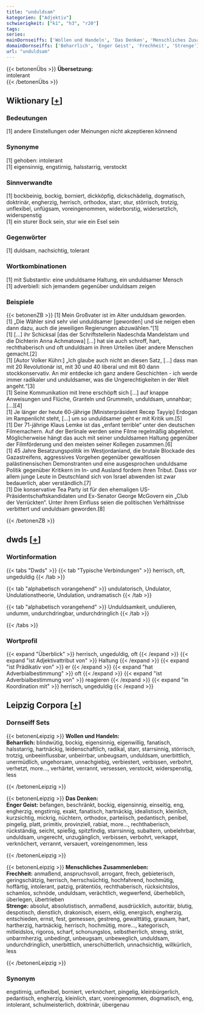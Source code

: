 ```yaml
---
title: "unduldsam"
kategorien: ["Adjektiv"]
schwierigkeit: ["k1", "h3", "r20"]
tags:
series:
mainDornseiffs: ['Wollen und Handeln', 'Das Denken', 'Menschliches Zusammenleben']
domainDornseiffs: ['Beharrlich', 'Enger Geist', 'Frechheit', 'Strenge']
url: "unduldsam"
---
```


{{< betonenÜbs >}}
**Übersetzung:**  
intolerant  
{{< /betonenÜbs >}}

## Wiktionary [[+](https://de.wiktionary.org/wiki/unduldsam)]

### Bedeutungen
[1] andere Einstellungen oder Meinungen nicht akzeptieren könnend  

### Synonyme
[1] gehoben: intolerant  
[1] eigensinnig, engstirnig, halsstarrig, verstockt  

### Sinnverwandte
[1] bockbeinig, bockig, borniert, dickköpfig, dickschädelig, dogmatisch, doktrinär, engherzig, herrisch, orthodox, starr, stur, störrisch, trotzig, unflexibel, unfügsam, voreingenommen, widerborstig, widersetzlich, widerspenstig  
[1] ein sturer Bock sein, stur wie ein Esel sein  

### Gegenwörter
[1] duldsam, nachsichtig, tolerant  

### Wortkombinationen
[1] mit Substantiv: eine unduldsame Haltung, ein  unduldsamer Mensch  
[1] adverbiell: sich jemandem gegenüber unduldsam zeigen  

### Beispiele
{{< betonenZB >}}
[1] Mein Großvater ist im Alter unduldsam geworden.  
[1] „Die Wähler sind sehr viel unduldsamer [geworden] und sie neigen eben dann dazu, auch die jeweiligen Regierungen abzuwählen.“[1]  
[1] […] ihr Schicksal [das der Schriftstellerin Nadeschda Mandelstam und die Dichterin Anna Achmatowa] […] hat sie auch schroff, hart, rechthaberisch und oft unduldsam in ihren Urteilen über andere Menschen gemacht.[2]  
[1] [Autor Volker Kühn:] „Ich glaube auch nicht an diesen Satz, […] dass man mit 20 Revolutionär ist, mit 30 und 40 liberal und mit 80 dann stockkonservativ. An mir entdecke ich ganz andere Geschichten - ich werde immer radikaler und unduldsamer, was die Ungerechtigkeiten in der Welt angeht.“[3]  
[1] Seine Kommunikation mit Irene erschöpft sich […] auf knappe Anweisungen und Flüche, Granteln und Grummeln, unduldsam, unnahbar; […][4]  
[1] Je länger der heute 60-jährige [Ministerpräsident Recep Tayyip] Erdogan im Rampenlicht steht, […] um so unduldsamer geht er mit Kritik um.[5]  
[1] Der 71-jährige Klaus Lemke ist das „enfant terrible“ unter den deutschen Filmemachern. Auf der Berlinale werden seine Filme regelmäßig abgelehnt. Möglicherweise hängt das auch mit seiner unduldsamen Haltung gegenüber der Filmförderung und den meisten seiner Kollegen zusammen.[6]  
[1] 45 Jahre Besatzungspolitik im Westjordanland, die brutale Blockade des Gazastreifens, aggressives Vorgehen gegenüber gewaltlosen palästinensischen Demonstranten und eine ausgesprochen unduldsame Politik gegenüber Kritikern im In- und Ausland fordern ihren Tribut. Dass vor allem junge Leute in Deutschland sich von Israel abwenden ist zwar bedauerlich, aber verständlich.[7]  
[1] Die konservative Tea Party ist für den ehemaligen US-Präsidentschaftskandidaten und Ex-Senator George McGovern ein „Club der Verrückten“. Unter ihrem Einfluss seien die politischen Verhältnisse verbittert und unduldsam geworden.[8]  

{{< /betonenZB >}}


## dwds [[+](https://www.dwds.de/wb/unduldsam)]

### Wortinformation
{{< tabs "Dwds" >}}
{{< tab "Typische Verbindungen" >}}
herrisch, oft, ungeduldig
{{< /tab >}}

{{< tab "alphabetisch vorangehend" >}}
undulatorisch, Undulator, Undulationstheorie, Undulation, undramatisch
{{< /tab >}}

{{< tab "alphabetisch vorangehend" >}}
Unduldsamkeit, undulieren, undumm, undurchdringbar, undurchdringlich
{{< /tab >}}

{{< /tabs >}}

### Wortprofil
{{< expand "Überblick" >}} herrisch, ungeduldig, oft {{< /expand >}}
{{< expand "ist Adjektivattribut von" >}} Haltung {{< /expand >}}
{{< expand "ist Prädikativ von" >}} er {{< /expand >}}
{{< expand "hat Adverbialbestimmung" >}} oft {{< /expand >}}
{{< expand "ist Adverbialbestimmung von" >}} reagieren {{< /expand >}}
{{< expand "in Koordination mit" >}} herrisch, ungeduldig {{< /expand >}}

## Leipzig Corpora [[+](https://corpora.uni-leipzig.de/en/res?word=unduldsam&corpusId=deu_newscrawl-public_2018)]

### Dornseiff Sets
{{< betonenLeipzig >}}
**Wollen und Handeln:**  
**Beharrlich:** blindwütig, bockig, eigensinnig, eigenwillig, fanatisch, halsstarrig, hartnäckig, leidenschaftlich, radikal, starr, starrsinnig, störrisch, trotzig, unbeeinflussbar, unbeirrbar, unbeugsam, unduldsam, unerbittlich, unermüdlich, ungehorsam, unnachgiebig, verbiestert, verbissen, verbohrt, verhetzt, more..., verhärtet, verrannt, versessen, verstockt, widerspenstig, less  

{{< /betonenLeipzig >}}


{{< betonenLeipzig >}}
**Das Denken:**  
**Enger Geist:** befangen, beschränkt, bockig, eigensinnig, einseitig, eng, engherzig, engstirnig, exakt, fanatisch, hartnäckig, idealistisch, kleinlich, kurzsichtig, mickrig, nüchtern, orthodox, parteiisch, pedantisch, penibel, pingelig, platt, primitiv, provinziell, rabiat, more..., rechthaberisch, rückständig, seicht, spießig, spitzfindig, starrsinnig, subaltern, unbelehrbar, unduldsam, ungerecht, unzugänglich, verbissen, verbohrt, verkappt, verknöchert, verrannt, versauert, voreingenommen, less  

{{< /betonenLeipzig >}}


{{< betonenLeipzig >}}
**Menschliches Zusammenleben:**  
**Frechheit:** anmaßend, anspruchsvoll, arrogant, frech, gebieterisch, geringschätzig, herrisch, herrschsüchtig, hochfahrend, hochmütig, hoffärtig, intolerant, patzig, prätentiös, rechthaberisch, rücksichtslos, schamlos, schnöde, unduldsam, verächtlich, wegwerfend, überheblich, überlegen, übertrieben  
**Strenge:** absolut, absolutistisch, anmaßend, ausdrücklich, autoritär, blutig, despotisch, dienstlich, drakonisch, eisern, eklig, energisch, engherzig, entschieden, ernst, fest, gemessen, gestreng, gewalttätig, grausam, hart, hartherzig, hartnäckig, herrisch, hochmütig, more..., kategorisch, mitleidslos, rigoros, scharf, schonungslos, selbstherrlich, streng, strikt, unbarmherzig, unbedingt, unbeugsam, unbeweglich, unduldsam, undurchdringlich, unerbittlich, unerschütterlich, unnachsichtig, willkürlich, less  

{{< /betonenLeipzig >}}

### Synonym
engstirnig, unflexibel, borniert, verknöchert, pingelig, kleinbürgerlich, pedantisch, engherzig, kleinlich, starr, voreingenommen, dogmatisch, eng, intolerant, schulmeisterlich, doktrinär, übergenau

